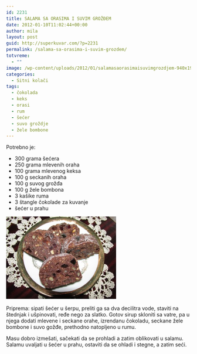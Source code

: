```yaml
---
id: 2231
title: SALAMA SA ORASIMA I SUVIM GROŽĐEM
date: 2012-01-10T11:02:44+00:00
author: mila
layout: post
guid: http://superkuvar.com/?p=2231
permalink: /salama-sa-orasima-i-suvim-grozdem/
totvreme:
  - ""
image: /wp-content/uploads/2012/01/salamasaorasimaisuvimgrozdjem-940x198.jpg
categories:
  - Sitni kolači
tags:
  - čokolada
  - keks
  - orasi
  - rum
  - šećer
  - suvo groždje
  - žele bombone
---
```

Potrebno je:

  * 300 grama šećera
  * 250 grama mlevenih oraha
  * 100 grama mlevenog keksa
  * 100 g seckanih oraha
  * 100 g suvog grožđa
  * 100 g žele bombona
  * 3 kašike ruma
  * 3 štangle čokolade za kuvanje
  * šećer u prahu

[<img class="alignnone size-medium wp-image-9326" src="/wp-content/uploads/2012/01/salamasaorasimaisuvimgrozdjem-300x225.jpg" alt="salamasaorasimaisuvimgrozdjem" width="300" height="225" />](/wp-content/uploads/2012/01/salamasaorasimaisuvimgrozdjem.jpg)

Priprema: sipati šećer u šerpu, preliti ga sa dva decilitra vode, staviti na štednjak i ušpinovati, ređe nego za slatko. Gotov sirup skloniti sa vatre, pa u njega dodati mlevene i seckane orahe, izrendanu čokoladu, seckane žele bombone i suvo gožđe, prethodno natopljeno u rumu.

Masu dobro izmešati, sačekati da se prohladi a zatim oblikovati u salamu. Salamu uvaljati u šećer u prahu, ostaviti da se ohladi i stegne, a zatim seći.